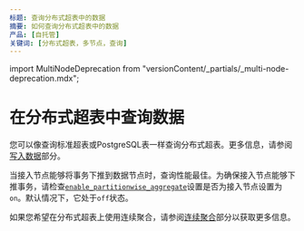```yaml
---
标题: 查询分布式超表中的数据
摘要: 如何查询分布式超表中的数据
产品: [自托管]
关键词: [分布式超表，多节点，查询]
---
```


import MultiNodeDeprecation from "versionContent/_partials/_multi-node-deprecation.mdx";

<MultiNodeDeprecation />

# 在分布式超表中查询数据

您可以像查询标准超表或PostgreSQL表一样查询分布式超表。更多信息，请参阅[写入数据][write]部分。

当接入节点能够将事务下推到数据节点时，查询性能最佳。为确保接入节点能够下推事务，请检查[`enable_partitionwise_aggregate`][enable_partitionwise_aggregate]设置是否为接入节点设置为`on`。默认情况下，它处于`off`状态。

如果您希望在分布式超表上使用连续聚合，请参阅[连续聚合][caggs]部分以获取更多信息。

[caggs]: /use-timescale/:currentVersion:/continuous-aggregates/
[enable_partitionwise_aggregate]: https://www.postgresql.org/docs/current/runtime-config-query.html 
[write]: /use-timescale/:currentVersion:/write-data/
